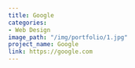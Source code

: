 ```yaml
---
title: Google
categories:
- Web Design
image_path: "/img/portfolio/1.jpg"
project_name: Google
link: https://google.com
---
```



